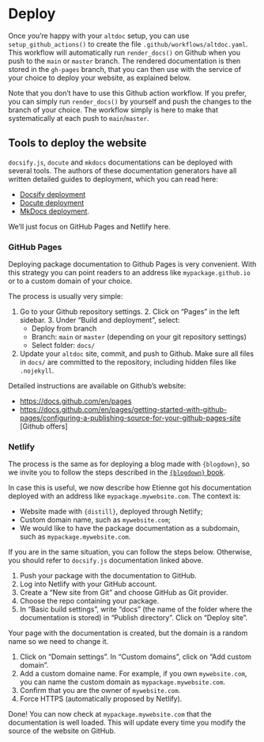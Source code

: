 # Deploy

Once you’re happy with your `altdoc` setup, you can use
`setup_github_actions()` to create the file
`.github/workflows/altdoc.yaml`. This workflow will automatically run
`render_docs()` on Github when you push to the `main` or `master`
branch. The rendered documentation is then stored in the `gh-pages`
branch, that you can then use with the service of your choice to deploy
your website, as explained below.

Note that you don’t have to use this Github action workflow. If you
prefer, you can simply run `render_docs()` by yourself and push the
changes to the branch of your choice. The workflow simply is here to
make that systematically at each push to `main`/`master`.

## Tools to deploy the website

`docsify.js`, `docute` and `mkdocs` documentations can be deployed with
several tools. The authors of these documentation generators have all
written detailed guides to deployment, which you can read here:

-   [Docsify deployment](https://docsify.js.org/#/deploy)
-   [Docute deployment](https://docute.egoist.dev/guide/deployment)
-   [MkDocs
    deployment](https://www.mkdocs.org/user-guide/deploying-your-docs/).

We’ll just focus on GitHub Pages and Netlify here.

### GitHub Pages

Deploying package documentation to Github Pages is very convenient. With
this strategy you can point readers to an address like
`mypackage.github.io` or to a custom domain of your choice.

The process is usually very simple:

1.  Go to your Github repository settings. 2. Click on “Pages” in the
    left sidebar. 3. Under “Build and deployment”, select:
    -   Deploy from branch
    -   Branch: `main` or `master` (depending on your git repository
        settings)
    -   Select folder: `docs/`
2.  Update your `altdoc` site, commit, and push to Github. Make sure all
    files in `docs/` are committed to the repository, including hidden
    files like `.nojekyll`.

Detailed instructions are available on Github’s website:

-   https://docs.github.com/en/pages
-   https://docs.github.com/en/pages/getting-started-with-github-pages/configuring-a-publishing-source-for-your-github-pages-site
    \[Github offers\]

### Netlify

The process is the same as for deploying a blog made with `{blogdown}`,
so we invite you to follow the steps described in the [`{blogdown}`
book](https://bookdown.org/yihui/blogdown/netlify.html).

In case this is useful, we now describe how Etienne got his
documentation deployed with an address like `mypackage.mywebsite.com`.
The context is:

-   Website made with `{distill}`, deployed through Netlify;
-   Custom domain name, such as `mywebsite.com`;
-   We would like to have the package documentation as a subdomain, such
    as `mypackage.mywebsite.com`.

If you are in the same situation, you can follow the steps below.
Otherwise, you should refer to `docsify.js` documentation linked above.

1.  Push your package with the documentation to GitHub.
2.  Log into Netlify with your GitHub account.
3.  Create a “New site from Git” and choose GitHub as Git provider.
4.  Choose the repo containing your package.
5.  In “Basic build settings”, write “docs” (the name of the folder
    where the documentation is stored) in “Publish directory”. Click on
    “Deploy site”.

Your page with the documentation is created, but the domain is a random
name so we need to change it.

1.  Click on “Domain settings”. In “Custom domains”, click on “Add
    custom domain”.
2.  Add a custom domaine name. For example, if you own `mywebsite.com`,
    you can name the custom domain as `mypackage.mywebsite.com`.
3.  Confirm that you are the owner of `mywebsite.com`.
4.  Force HTTPS (automatically proposed by Netlify).

Done! You can now check at `mypackage.mywebsite.com` that the
documentation is well loaded. This will update every time you modify the
source of the website on GitHub.
